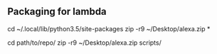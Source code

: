 ## Packaging for lambda

cd ~/.local/lib/python3.5/site-packages
zip -r9 ~/Desktop/alexa.zip *

cd path/to/repo/
zip -r9 ~/Desktop/alexa.zip scripts/